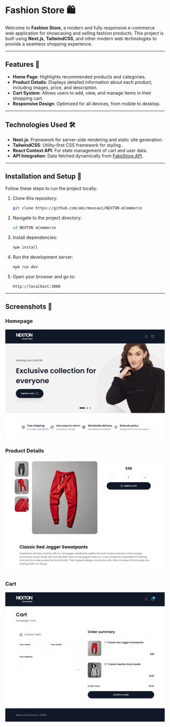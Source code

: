 # Fashion Store 🛍️

Welcome to **Fashion Store**, a modern and fully responsive e-commerce web application for showcasing and selling fashion products. This project is built using **Next.js**, **TailwindCSS**, and other modern web technologies to provide a seamless shopping experience.

---

## Features 🌟

- **Home Page**: Highlights recommended products and categories.
- **Product Details**: Displays detailed information about each product, including images, price, and description.
- **Cart System**: Allows users to add, view, and manage items in their shopping cart.
- **Responsive Design**: Optimized for all devices, from mobile to desktop.

---

## Technologies Used 🛠️

- **Next.js**: Framework for server-side rendering and static site generation.
- **TailwindCSS**: Utility-first CSS framework for styling.
- **React Context API**: For state management of cart and user data.
- **API Integration**: Data fetched dynamically from [FakeStore API](https://api.escuelajs.co/).

---

## Installation and Setup 🚀

Follow these steps to run the project locally:

1. Clone this repository:
   ```bash
   git clone https://github.com/amirmousav1/NEXTON-eCommerce
   ```
2. Navigate to the project directory:
   ```bash
   cd NEXTON eCommerce
   ```
3. Install dependencies:
   ```bash
   npm install
   ```
4. Run the development server:
   ```bash
   npm run dev
   ```
5. Open your browser and go to:
   ```
   http://localhost:3000
   ```

---

## Screenshots 📸

### Homepage

![Homepage Screenshot](./public/nextonecommerce.vercel.app.png)

### Product Details

![Product Details Screenshot](./public/nextonecommerce.vercel.app_products.png)

### Cart

![Cart Screenshot](./public/nextonecommerce.vercel.app_cart.png)
